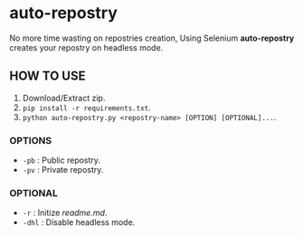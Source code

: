 # auto-repostry
No more time wasting on repostries creation, Using Selenium **auto-repostry** creates your repostry on headless mode.

## HOW TO USE
1. Download/Extract zip.
2. `pip install -r requirements.txt`.
3. `python auto-repostry.py <repostry-name> [OPTION] [OPTIONAL]...`.

### OPTIONS
* `-pb` : Public repostry.
* `-pv` : Private repostry.

### OPTIONAL
* `-r` : Initize *readme.md*.
* `-dhl` : Disable headless mode.
